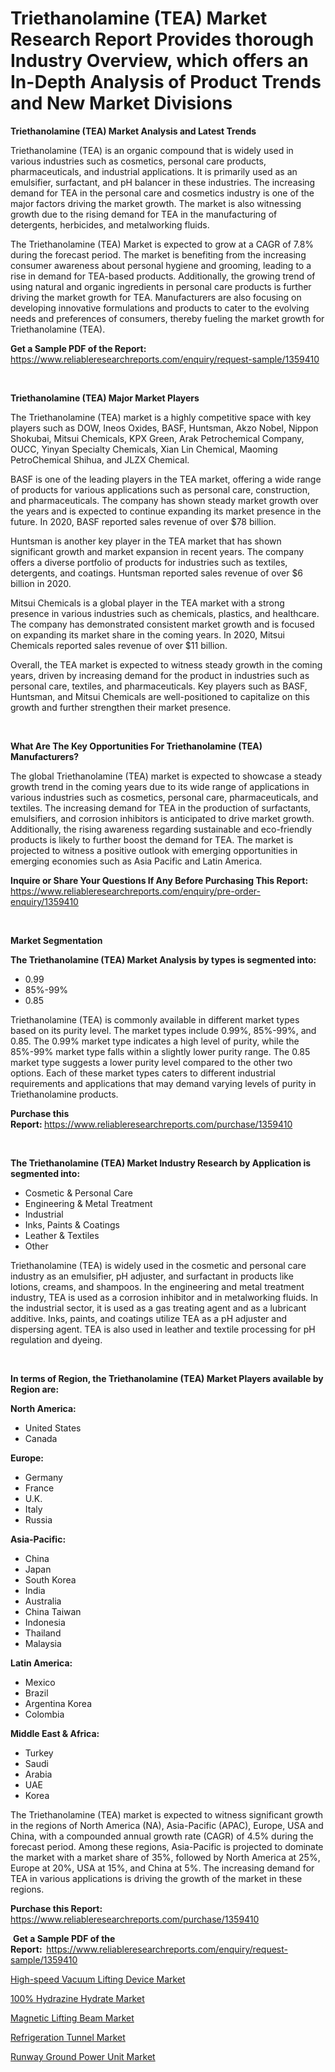 <p><h1>Triethanolamine (TEA) Market Research Report Provides thorough Industry Overview, which offers an In-Depth Analysis of Product Trends and New Market Divisions</h1></p><p><strong>Triethanolamine (TEA) Market Analysis and Latest Trends</strong></p>
<p><p>Triethanolamine (TEA) is an organic compound that is widely used in various industries such as cosmetics, personal care products, pharmaceuticals, and industrial applications. It is primarily used as an emulsifier, surfactant, and pH balancer in these industries. The increasing demand for TEA in the personal care and cosmetics industry is one of the major factors driving the market growth. The market is also witnessing growth due to the rising demand for TEA in the manufacturing of detergents, herbicides, and metalworking fluids.</p><p>The Triethanolamine (TEA) Market is expected to grow at a CAGR of 7.8% during the forecast period. The market is benefiting from the increasing consumer awareness about personal hygiene and grooming, leading to a rise in demand for TEA-based products. Additionally, the growing trend of using natural and organic ingredients in personal care products is further driving the market growth for TEA. Manufacturers are also focusing on developing innovative formulations and products to cater to the evolving needs and preferences of consumers, thereby fueling the market growth for Triethanolamine (TEA).</p></p>
<p><strong>Get a Sample PDF of the Report:&nbsp;</strong> <a href="https://www.reliableresearchreports.com/enquiry/request-sample/1359410">https://www.reliableresearchreports.com/enquiry/request-sample/1359410</a></p>
<p>&nbsp;</p>
<p><strong>Triethanolamine (TEA) Major Market Players</strong></p>
<p><p>The Triethanolamine (TEA) market is a highly competitive space with key players such as DOW, Ineos Oxides, BASF, Huntsman, Akzo Nobel, Nippon Shokubai, Mitsui Chemicals, KPX Green, Arak Petrochemical Company, OUCC, Yinyan Specialty Chemicals, Xian Lin Chemical, Maoming PetroChemical Shihua, and JLZX Chemical.</p><p>BASF is one of the leading players in the TEA market, offering a wide range of products for various applications such as personal care, construction, and pharmaceuticals. The company has shown steady market growth over the years and is expected to continue expanding its market presence in the future. In 2020, BASF reported sales revenue of over $78 billion.</p><p>Huntsman is another key player in the TEA market that has shown significant growth and market expansion in recent years. The company offers a diverse portfolio of products for industries such as textiles, detergents, and coatings. Huntsman reported sales revenue of over $6 billion in 2020.</p><p>Mitsui Chemicals is a global player in the TEA market with a strong presence in various industries such as chemicals, plastics, and healthcare. The company has demonstrated consistent market growth and is focused on expanding its market share in the coming years. In 2020, Mitsui Chemicals reported sales revenue of over $11 billion.</p><p>Overall, the TEA market is expected to witness steady growth in the coming years, driven by increasing demand for the product in industries such as personal care, textiles, and pharmaceuticals. Key players such as BASF, Huntsman, and Mitsui Chemicals are well-positioned to capitalize on this growth and further strengthen their market presence.</p></p>
<p>&nbsp;</p>
<p><strong>What Are The Key Opportunities For Triethanolamine (TEA) Manufacturers?</strong></p>
<p><p>The global Triethanolamine (TEA) market is expected to showcase a steady growth trend in the coming years due to its wide range of applications in various industries such as cosmetics, personal care, pharmaceuticals, and textiles. The increasing demand for TEA in the production of surfactants, emulsifiers, and corrosion inhibitors is anticipated to drive market growth. Additionally, the rising awareness regarding sustainable and eco-friendly products is likely to further boost the demand for TEA. The market is projected to witness a positive outlook with emerging opportunities in emerging economies such as Asia Pacific and Latin America.</p></p>
<p><strong>Inquire or Share Your Questions If Any Before Purchasing This Report:</strong> <a href="https://www.reliableresearchreports.com/enquiry/pre-order-enquiry/1359410">https://www.reliableresearchreports.com/enquiry/pre-order-enquiry/1359410</a></p>
<p>&nbsp;</p>
<p><strong>Market Segmentation</strong></p>
<p><strong>The Triethanolamine (TEA) Market Analysis by types is segmented into:</strong></p>
<p><ul><li>0.99</li><li>85%-99%</li><li>0.85</li></ul></p>
<p><p>Triethanolamine (TEA) is commonly available in different market types based on its purity level. The market types include 0.99%, 85%-99%, and 0.85. The 0.99% market type indicates a high level of purity, while the 85%-99% market type falls within a slightly lower purity range. The 0.85 market type suggests a lower purity level compared to the other two options. Each of these market types caters to different industrial requirements and applications that may demand varying levels of purity in Triethanolamine products.</p></p>
<p><strong>Purchase this Report:&nbsp;</strong><a href="https://www.reliableresearchreports.com/purchase/1359410">https://www.reliableresearchreports.com/purchase/1359410</a></p>
<p>&nbsp;</p>
<p><strong>The Triethanolamine (TEA) Market Industry Research by Application is segmented into:</strong></p>
<p><ul><li>Cosmetic & Personal Care</li><li>Engineering & Metal Treatment</li><li>Industrial</li><li>Inks, Paints & Coatings</li><li>Leather & Textiles</li><li>Other</li></ul></p>
<p><p>Triethanolamine (TEA) is widely used in the cosmetic and personal care industry as an emulsifier, pH adjuster, and surfactant in products like lotions, creams, and shampoos. In the engineering and metal treatment industry, TEA is used as a corrosion inhibitor and in metalworking fluids. In the industrial sector, it is used as a gas treating agent and as a lubricant additive. Inks, paints, and coatings utilize TEA as a pH adjuster and dispersing agent. TEA is also used in leather and textile processing for pH regulation and dyeing.</p></p>
<p>&nbsp;</p>
<p><strong>In terms of Region, the Triethanolamine (TEA) Market Players available by Region are:</strong></p>
<p>
    <p> <strong> North America: </strong>
        <ul>
            <li>United States</li>
            <li>Canada</li>
        </ul>
        </p> 
    <p> <strong> Europe: </strong>
        <ul>
            <li>Germany</li>
            <li>France</li>
            <li>U.K.</li>
            <li>Italy</li>
            <li>Russia</li>
        </ul>
        </p> 
    <p> <strong> Asia-Pacific: </strong>
        <ul>
            <li>China</li>
            <li>Japan</li>
            <li>South Korea</li>
            <li>India</li>
            <li>Australia</li>
            <li>China Taiwan</li>
            <li>Indonesia</li>
            <li>Thailand</li>
            <li>Malaysia</li>
        </ul>
        </p> 
    <p> <strong> Latin America: </strong>
        <ul>
            <li>Mexico</li>
            <li>Brazil</li>
            <li>Argentina Korea</li>
            <li>Colombia</li>
        </ul>
        </p> 
    <p> <strong> Middle East & Africa: </strong>
        <ul>
            <li>Turkey</li>
            <li>Saudi</li>
            <li>Arabia</li>
            <li>UAE</li>
            <li>Korea</li>
        </ul>
    </p>
    </p>
<p><p>The Triethanolamine (TEA) market is expected to witness significant growth in the regions of North America (NA), Asia-Pacific (APAC), Europe, USA and China, with a compounded annual growth rate (CAGR) of 4.5% during the forecast period. Among these regions, Asia-Pacific is projected to dominate the market with a market share of 35%, followed by North America at 25%, Europe at 20%, USA at 15%, and China at 5%. The increasing demand for TEA in various applications is driving the growth of the market in these regions.</p></p>
<p><strong>Purchase this Report: </strong><a href="https://www.reliableresearchreports.com/purchase/1359410">https://www.reliableresearchreports.com/purchase/1359410</a></p>
<p>&nbsp;<strong>Get a Sample PDF of the Report:&nbsp;&nbsp;</strong><a href="https://www.reliableresearchreports.com/enquiry/request-sample/1359410">https://www.reliableresearchreports.com/enquiry/request-sample/1359410</a></p>
<p><strong></strong></p>
<p><p><a href="https://medium.com/p/5e5865ffc258/edit">High-speed Vacuum Lifting Device Market</a></p><p><a href="https://github.com/biheemgalvinlouises6hokrh3h/Market-Research-Report-List-1/blob/main/100-hydrazine-hydrate-market.md">100% Hydrazine Hydrate Market</a></p><p><a href="https://medium.com/p/1a572f6a5482/edit">Magnetic Lifting Beam Market</a></p><p><a href="https://medium.com/p/37113f9aaf4d/edit">Refrigeration Tunnel Market</a></p><p><a href="https://medium.com/p/ddd5b6140991/edit">Runway Ground Power Unit Market</a></p></p>
